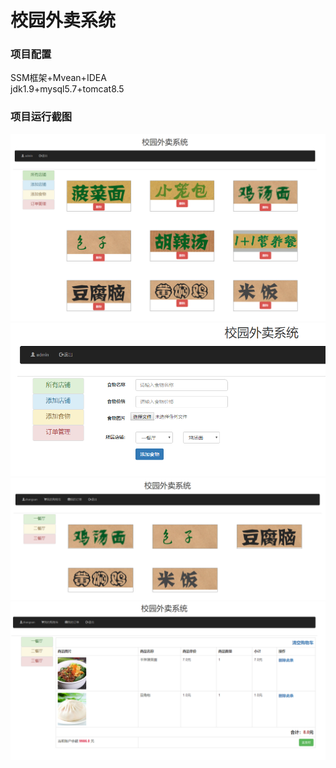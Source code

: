 # 校园外卖系统

### 项目配置
  SSM框架+Mvean+IDEA<br>
  jdk1.9+mysql5.7+tomcat8.5
### 项目运行截图
![](https://github.com/1046633575/SchoolMeals/blob/master/image/admin1.png)
![](https://github.com/1046633575/SchoolMeals/blob/master/image/admin2.png)
![](https://github.com/1046633575/SchoolMeals/blob/master/image/user1.png)
![](https://github.com/1046633575/SchoolMeals/blob/master/image/user2.png)
